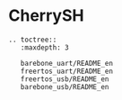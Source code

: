# CherrySH

```{eval-rst}
.. toctree::
   :maxdepth: 3

   barebone_uart/README_en
   freertos_uart/README_en
   freertos_usb/README_en
   barebone_usb/README_en
```

